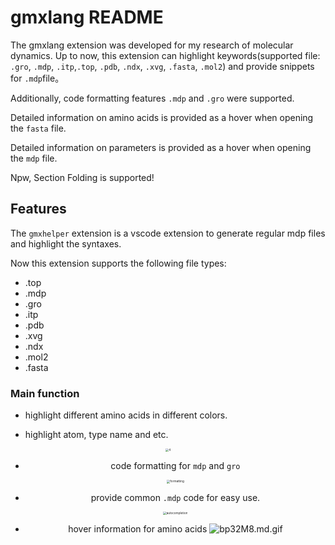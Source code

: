 # gmxlang README

The gmxlang extension was developed for my research of molecular dynamics.
Up to now, this extension can highlight keywords(supported file: `.gro`, `.mdp`, `.itp`,`.top`, `.pdb`, `.ndx`, `.xvg`, `.fasta`, `.mol2`) and provide snippets for `.mdp`file。

Additionally, code formatting features `.mdp` and `.gro` were supported.

Detailed information on amino acids is provided as a hover when opening the `fasta` file. 

Detailed information on parameters is provided as a hover when opening the `mdp` file. 

Npw, Section Folding is supported!

## Features

The `gmxhelper` extension is a vscode extension to generate regular mdp files and highlight the syntaxes.

Now this extension supports the following file types:

- .top
- .mdp
- .gro
- .itp
- .pdb
- .xvg
- .ndx
- .mol2
- .fasta


### Main function
- highlight different amino acids in different colors.

- highlight atom, type name and etc.

<div align=center><img src="https://s4.ax1x.com/2022/02/07/HMGZlQ.png" alt="4" style="zoom:33%;" />

- code formatting for `mdp` and `gro`
  
  <div align=center><img src="https://s4.ax1x.com/2022/02/11/HajiUe.gif" alt="formatting" style="zoom:33%;" />
  
- provide common `.mdp` code for easy use.

  <div align=center><img src="https://s4.ax1x.com/2022/02/07/HMGeyj.png" alt="autocompletion" style="zoom:33%;" />

- hover information for amino acids
  ![bp32M8.md.gif](https://s4.ax1x.com/2022/02/22/bp32M8.gif)




